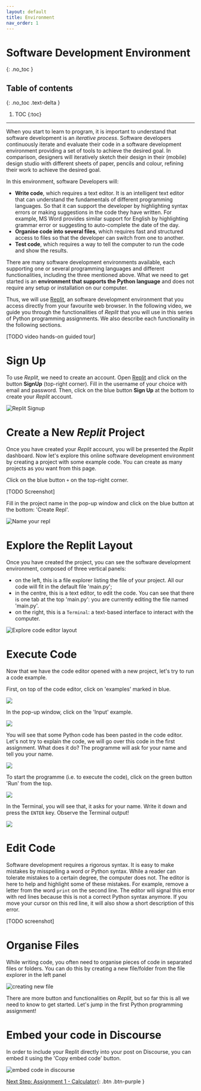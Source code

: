 ```yaml
---
layout: default
title: Environment
nav_order: 1
---
```


# Software Development Environment
{: .no_toc }

## Table of contents
{: .no_toc .text-delta }

1. TOC
{:toc}
---

When you start to learn to program, it is important to understand that software development is an _iterative process_. Software developers continuously iterate and evaluate their code in a software development environment providing a set of tools to achieve the desired goal. In comparison, designers will iteratively sketch their design in their (mobile) design studio with different sheets of paper, pencils and colour, refining their work to achieve the desired goal.

In this environment, software Developers will:

- **Write code**, which requires a text editor. It is an intelligent text editor that can understand the fundamentals of different programming languages. So that it can support the developer by highlighting syntax errors or making suggestions in the code they have written. For example, MS Word provides similar support for English by highlighting grammar error or suggesting to auto-complete the date of the day.
- **Organise code into several files**, which requires fast and structured access to files so that the developer can switch from one to another.
- **Test code**, which requires a way to tell the computer to run the code and show the results.

There are many software development environments available, each supporting one or several programming languages and different functionalities, including the three mentioned above. What we need to get started is an **environment that supports the Python language** and does not require any setup or installation on our computer.

Thus, we will use [Replit](https://repl.it), an software development environment that you access directly from your favourite web browser. In the following video, we guide you through the functionalities of _Replit_ that you will use in this series of Python programming assignments. We also describe each functionality in the following sections.

[TODO video hands-on guided tour]

# Sign Up

To use _Replit_, we need to create an account. Open [Replit](https://repl.it) and click on the button **SignUp** (top-right corner). Fill in the username of your choice with email and password. Then, click on the blue button **Sign Up** at the bottom to create your _Replit_ account.

![Replit Signup](assets/images/ide_signup.png)

# Create a New _Replit_ Project

Once you have created your _Replit_ account, you will be presented the _Replit_ dashboard. Now let's explore this online software development environment by creating a project with some example code. You can create as many projects as you want from this page.

Click on the blue button `+` on the top-right corner.

[TODO Screenshot]

Fill in the project name in the pop-up window and click on the blue button at the bottom: 'Create Repl'.

![Name your repl](assets/images/fill_in_repl_name.png)

# Explore the Replit Layout

Once you have created the project, you can see the software development environment, composed of three vertical panels:

* on the left, this is a file explorer listing the file of your project. All our code will fit in the default file 'main.py';
* in the centre, this is a text editor, to edit the code. You can see that there is one tab at the top 'main.py': you are currently editing the file named 'main.py'.
* on the right, this is a `Terminal`: a text-based interface to interact with the computer.

![Explore code editor layout](assets/images/explore_repl_layout.png)

# Execute Code

Now that we have the code editor opened with a new project, let's try to run a code example.

First, on top of the code editor, click on 'examples' marked in blue.

![](assets/images/run_example_1.png)

In the pop-up window, click on the 'Input' example.

![](assets/images/run_example_2.png)

You will see that some Python code has been pasted in the code editor. Let's not try to explain the code, we will go over this code in the first assignment. What does it do? The programme will ask for your name and tell you your name.

![](assets/images/run_example_3.png)

To start the programme (i.e. to execute the code), click on the green button 'Run' from the top.

![](assets/images/run_example_4.png)

In the Terminal, you will see that, it asks for your name. Write it down and press the `ENTER` key. Observe the Terminal output!

![](assets/images/run_example_5.png)

# Edit Code

Software development requires a rigorous syntax. It is easy to make mistakes by misspelling a word or Python syntax. While a reader can tolerate mistakes to a certain degree, the computer does not. The editor is here to help and highlight some of these mistakes. For example, remove a letter from the word `print` on the second line. The editor will signal this error with red lines because this is not a correct Python syntax anymore. If you move your cursor on this red line, it will also show a short description of this error.

[TODO screenshot]

# Organise Files

While writing code, you often need to organise pieces of code in separated files or folders. You can do this by creating a new file/folder from the file explorer in the left panel

![creating new file](assets/images/create_new_file.png)

There are more button and functionalities on _Replit_, but so far this is all we need to know to get started. Let's jump in the first Python programming assignment!

# Embed your code in Discourse

In order to include your Replit directly into your post on Discourse, you can embed it using the 'Copy embed code' button. 

![embed code in discourse](assets/images/embed-snippet.gif.png)

[Next Step: Assignment 1 - Calculator]({{site.baseurl}}/assignments/01-calculator){: .btn .btn-purple }
